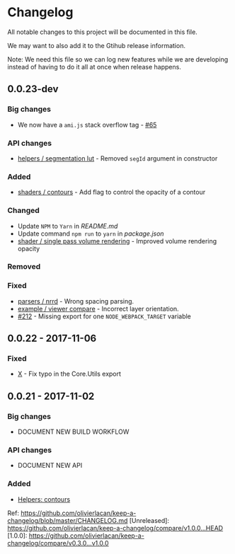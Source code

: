 # Changelog
All notable changes to this project will be documented in this file.

We may want to also add it to the Gtihub release information.

Note: We need this file so we can log new features while we are developing instead of having to do it all at once when release happens.

## 0.0.23-dev


### Big changes
- We now have a `ami.js` stack overflow tag - [#65](https://github.com/FNNDSC/ami/issues/65)

### API changes
- [helpers / segmentation lut](https://github.com/FNNDSC/ami/commit/c311a3e1f82d964ab6bebd368d2286dc104f6a2e) - Removed `segId` argument in constructor

### Added
- [shaders / contours]() - Add flag to control the opacity of a contour

### Changed
- Update `NPM` to `Yarn` in *README.md*
- Update command `npm run` to `yarn` in *package.json*
- [shader / single pass volume rendering](https://github.com/FNNDSC/ami/pull/213) - Improved volume rendering opacity

### Removed

### Fixed
- [parsers / nrrd](https://github.com/FNNDSC/ami/commit/6940c141dfbcee4612fef2acc3a6fc870e1c3c9d) - Wrong spacing parsing.
- [example / viewer compare](https://github.com/FNNDSC/ami/commit/4585cb39eedc33341c1f7f78d215770d1ce60924) - Incorrect layer orientation.
- [#212](https://github.com/FNNDSC/ami/issue/212) - Missing export for one `NODE_WEBPACK_TARGET` variable
## 0.0.22 - 2017-11-06
### Fixed
- [X]() - Fix typo in the Core.Utils export

## 0.0.21 - 2017-11-02
### Big changes
- DOCUMENT NEW BUILD WORKFLOW
### API changes
- DOCUMENT NEW API
### Added
- [Helpers: contours](https://github.com/FNNDSC/ami/blob/dev/src/helpers/helpers.contour.js)


Ref: https://github.com/olivierlacan/keep-a-changelog/blob/master/CHANGELOG.md
[Unreleased]: https://github.com/olivierlacan/keep-a-changelog/compare/v1.0.0...HEAD
[1.0.0]: https://github.com/olivierlacan/keep-a-changelog/compare/v0.3.0...v1.0.0
